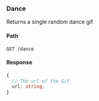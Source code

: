 ### Dance

Returns a single random dance gif

#### Path

```HTTP
GET /dance
```

#### Response

```ts
{
  // The url of the Gif
  url: string;
}
```
